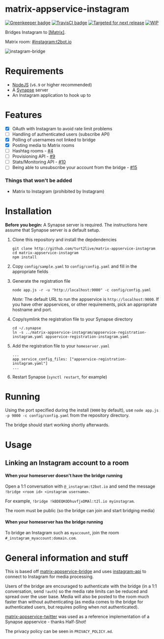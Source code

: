 # matrix-appservice-instagram

[![Greenkeeper badge](https://badges.greenkeeper.io/turt2live/matrix-appservice-instagram.svg)](https://greenkeeper.io/) [![TravisCI badge](https://travis-ci.org/turt2live/matrix-appservice-instagram.svg?branch=master)](https://travis-ci.org/turt2live/matrix-appservice-instagram) 
[![Targeted for next release](https://badge.waffle.io/turt2live/matrix-appservice-instagram.png?label=sorted&title=Targeted+for+next+release)](https://waffle.io/turt2live/waffle-matrix?utm_source=badge) [![WIP](https://badge.waffle.io/turt2live/matrix-appservice-instagram.png?label=wip&title=WIP)](https://waffle.io/turt2live/waffle-matrix?utm_source=badge)

Bridges Instagram to [[Matrix]](https://matrix.org).

Matrix room: [#instagram:t2bot.io](https://matrix.to/#/#instagram:t2bot.io)

![instagram-bridge](https://t2bot.io/_matrix/media/v1/download/t2l.io/NoXaWiWBsjtgmjZWmUjJYNfv)

# Requirements

* [NodeJS](https://nodejs.org/en/) (`v6.9` or higher recommended)
* A [Synapse](https://github.com/matrix-org/synapse) server
* An Instagram application to hook up to

# Features

* [x] OAuth with Instagram to avoid rate limit problems
* [ ] Handling of authenticated users (subscribe API) 
* [x] Polling of usernames not linked to bridge
* [x] Posting media to Matrix rooms
* [ ] Hashtag rooms - [#4](https://github.com/turt2live/matrix-appservice-instagram/issues/4)
* [ ] Provisioning API - [#9](https://github.com/turt2live/matrix-appservice-instagram/issues/9)
* [ ] Stats/Monitoring API - [#10](https://github.com/turt2live/matrix-appservice-instagram/issues/10)
* [ ] Being able to unsubscribe your account from the bridge - [#15](https://github.com/turt2live/matrix-appservice-instagram/issues/15)

### Things that won't be added

* Matrix to Instagram (prohibited by Instagram)

# Installation

**Before you begin:** A Synapse server is required. The instructions here assume that Synapse server is a default setup.

1. Clone this repository and install the depdendencies
   ```
   git clone http://github.com/turt2live/matrix-appservice-instagram
   cd matrix-appservice-instagram
   npm install
   ```

2. Copy `config/sample.yaml` to `config/config.yaml` and fill in the appropriate fields
3. Generate the registration file
   ```
   node app.js -r -u "http://localhost:9000" -c config/config.yaml
   ```
   *Note:* The default URL to run the appservice is `http://localhost:9000`. If you have other appservices, or other requirements, pick an appropriate hostname and port.

4. Copy/symlink the registration file to your Synapse directory
   ```
   cd ~/.synapse
   ln -s ../matrix-appservice-instagram/appservice-registration-instagram.yaml appservice-registration-instagram.yaml
   ```

5. Add the registration file to your `homeserver.yaml`
   ```
   ...
   app_service_config_files: ["appservice-registration-instagram.yaml"]
   ...
   ```

6. Restart Synapse (`synctl restart`, for example)

# Running

Using the port specified during the install (`9000` by default), use `node app.js -p 9000 -c config/config.yaml` from the repository directory.

The bridge should start working shortly afterwards.

# Usage

## Linking an Instagram account to a room

#### When your homeserver doesn't have the bridge running

Open a 1:1 conversation with `@_instagram:t2bot.io` and send the message `!bridge <room id> <instagram username>`.

For example, `!bridge !kBDEQKODhuvfjxDMAl:t2l.io myinstagram`.

The room must be public (so the bridge can join and start bridging media)

#### When your homeserver has the bridge running

To bridge an Instagram such as `myaccount`, join the room `#_instagram_myaccount:domain.com`.

# General information and stuff

This is based off [matrix-appservice-bridge](https://github.com/matrix-org/matrix-appservice-bridge) and uses [instagram-api](https://www.npmjs.com/package/instagram-api) to connect to Instagram for media processing.

Users of the bridge are encouraged to authenticate with the bridge (in a 1:1 conversation, send `!auth`) so the media rate limits can be reduced and spread over the user base. Media will also be posted to the room much faster than without authenticating (as media comes to the bridge for authenticated users, but requires polling when not authenticated).

[matrix-appservice-twitter](https://github.com/Half-Shot/matrix-appservice-twitter) was used as a reference implementation of a Synapse appservice - thanks Half-Shot!

The privacy policy can be seen in `PRIVACY_POLICY.md`.